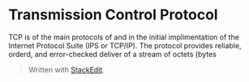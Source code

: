 # Transmission Control Protocol

TCP is of the main protocols of and in the initial implimentation of the Internet Protocol Suite (IPS or TCP/IP). The protocol provides reliable, orderd, and error-checked deliver of a stream of octets (bytes


> Written with [StackEdit](https://stackedit.io/).
<!--stackedit_data:
eyJoaXN0b3J5IjpbLTEzNzk3MDQ4MjZdfQ==
-->